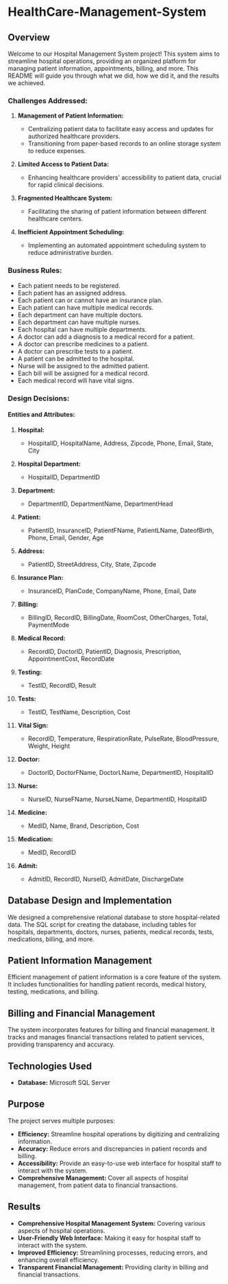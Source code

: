 # HealthCare-Management-System


## Overview

Welcome to our Hospital Management System project! This system aims to streamline hospital operations, providing an organized platform for managing patient information, appointments, billing, and more. This README will guide you through what we did, how we did it, and the results we achieved.


### Challenges Addressed:

1. **Management of Patient Information:**
   - Centralizing patient data to facilitate easy access and updates for authorized healthcare providers.
   - Transitioning from paper-based records to an online storage system to reduce expenses.

2. **Limited Access to Patient Data:**
   - Enhancing healthcare providers' accessibility to patient data, crucial for rapid clinical decisions.

3. **Fragmented Healthcare System:**
   - Facilitating the sharing of patient information between different healthcare centers.

4. **Inefficient Appointment Scheduling:**
   - Implementing an automated appointment scheduling system to reduce administrative burden.

### Business Rules:

- Each patient needs to be registered.
- Each patient has an assigned address.
- Each patient can or cannot have an insurance plan.
- Each patient can have multiple medical records.
- Each department can have multiple doctors.
- Each department can have multiple nurses.
- Each hospital can have multiple departments.
- A doctor can add a diagnosis to a medical record for a patient.
- A doctor can prescribe medicines to a patient.
- A doctor can prescribe tests to a patient.
- A patient can be admitted to the hospital.
- Nurse will be assigned to the admitted patient.
- Each bill will be assigned for a medical record.
- Each medical record will have vital signs.

### Design Decisions:

#### Entities and Attributes:

1. **Hospital:**
   - HospitalID, HospitalName, Address, Zipcode, Phone, Email, State, City

2. **Hospital Department:**
   - HospitalID, DepartmentID

3. **Department:**
   - DepartmentID, DepartmentName, DepartmentHead

4. **Patient:**
   - PatientID, InsuranceID, PatientFName, PatientLName, DateofBirth, Phone, Email, Gender, Age

5. **Address:**
   - PatientID, StreetAddress, City, State, Zipcode

6. **Insurance Plan:**
   - InsuranceID, PlanCode, CompanyName, Phone, Email, Date

7. **Billing:**
   - BillingID, RecordID, BillingDate, RoomCost, OtherCharges, Total, PaymentMode

8. **Medical Record:**
   - RecordID, DoctorID, PatientID, Diagnosis, Prescription, AppointmentCost, RecordDate

9. **Testing:**
   - TestID, RecordID, Result

10. **Tests:**
    - TestID, TestName, Description, Cost

11. **Vital Sign:**
    - RecordID, Temperature, RespirationRate, PulseRate, BloodPressure, Weight, Height

12. **Doctor:**
    - DoctorID, DoctorFName, DoctorLName, DepartmentID, HospitalID

13. **Nurse:**
    - NurseID, NurseFName, NurseLName, DepartmentID, HospitalID

14. **Medicine:**
    - MedID, Name, Brand, Description, Cost

15. **Medication:**
    - MedID, RecordID

16. **Admit:**
    - AdmitID, RecordID, NurseID, AdmitDate, DischargeDate


## Database Design and Implementation

We designed a comprehensive relational database to store hospital-related data. The SQL script for creating the database, including tables for hospitals, departments, doctors, nurses, patients, medical records, tests, medications, billing, and more.


## Patient Information Management

Efficient management of patient information is a core feature of the system. It includes functionalities for handling patient records, medical history, testing, medications, and billing.

## Billing and Financial Management

The system incorporates features for billing and financial management. It tracks and manages financial transactions related to patient services, providing transparency and accuracy.

## Technologies Used

- **Database:** Microsoft SQL Server


## Purpose

The project serves multiple purposes:

- **Efficiency:** Streamline hospital operations by digitizing and centralizing information.
- **Accuracy:** Reduce errors and discrepancies in patient records and billing.
- **Accessibility:** Provide an easy-to-use web interface for hospital staff to interact with the system.
- **Comprehensive Management:** Cover all aspects of hospital management, from patient data to financial transactions.


## Results

- **Comprehensive Hospital Management System:** Covering various aspects of hospital operations.
- **User-Friendly Web Interface:** Making it easy for hospital staff to interact with the system.
- **Improved Efficiency:** Streamlining processes, reducing errors, and enhancing overall efficiency.
- **Transparent Financial Management:** Providing clarity in billing and financial transactions.











